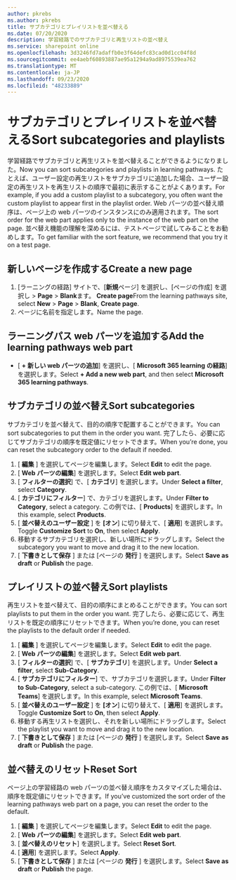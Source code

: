 ```yaml
---
author: pkrebs
ms.author: pkrebs
title: サブカテゴリとプレイリストを並べ替える
ms.date: 07/20/2020
description: 学習経路でのサブカテゴリと再生リストの並べ替え
ms.service: sharepoint online
ms.openlocfilehash: 3d3246fd7adaffb0e3f64defc83cad0d1cc04f8d
ms.sourcegitcommit: ee4aebf60893887ae95a1294a9ad8975539ea762
ms.translationtype: MT
ms.contentlocale: ja-JP
ms.lasthandoff: 09/23/2020
ms.locfileid: "48233889"
---
```

# <a name="sort-subcategories-and-playlists"></a><span data-ttu-id="b53d1-103">サブカテゴリとプレイリストを並べ替える</span><span class="sxs-lookup"><span data-stu-id="b53d1-103">Sort subcategories and playlists</span></span>

<span data-ttu-id="b53d1-104">学習経路でサブカテゴリと再生リストを並べ替えることができるようになりました。</span><span class="sxs-lookup"><span data-stu-id="b53d1-104">Now you can sort subcategories and playlists in learning pathways.</span></span> <span data-ttu-id="b53d1-105">たとえば、ユーザー設定の再生リストをサブカテゴリに追加した場合、ユーザー設定の再生リストを再生リストの順序で最初に表示することがよくあります。</span><span class="sxs-lookup"><span data-stu-id="b53d1-105">For example, if you add a custom playlist to a subcategory, you often want the custom playlist to appear first in the playlist order.</span></span> <span data-ttu-id="b53d1-106">Web パーツの並べ替え順序は、ページ上の web パーツのインスタンスにのみ適用されます。</span><span class="sxs-lookup"><span data-stu-id="b53d1-106">The sort order for the web part applies only to the instance of the web part on the page.</span></span> <span data-ttu-id="b53d1-107">並べ替え機能の理解を深めるには、テストページで試してみることをお勧めします。</span><span class="sxs-lookup"><span data-stu-id="b53d1-107">To get familiar with the sort feature, we recommend that you try it on a test page.</span></span> 

## <a name="create-a-new-page"></a><span data-ttu-id="b53d1-108">新しいページを作成する</span><span class="sxs-lookup"><span data-stu-id="b53d1-108">Create a new page</span></span>
1. <span data-ttu-id="b53d1-109">[ラーニングの経路] サイトで、[**新規**ページ] を選択し、[ページの作成] を選択し  >  **Page**  >  **Blank**ます。 **Create page**</span><span class="sxs-lookup"><span data-stu-id="b53d1-109">From the learning pathways site, select **New** > **Page** > **Blank**, **Create page**.</span></span>
2. <span data-ttu-id="b53d1-110">ページに名前を指定します。</span><span class="sxs-lookup"><span data-stu-id="b53d1-110">Name the page.</span></span>

## <a name="add-the-learning-pathways-web-part"></a><span data-ttu-id="b53d1-111">ラーニングパス web パーツを追加する</span><span class="sxs-lookup"><span data-stu-id="b53d1-111">Add the learning pathways web part</span></span>
- <span data-ttu-id="b53d1-112">[ **+ 新しい web パーツの追加**] を選択し、[ **Microsoft 365 learning の経路**] を選択します。</span><span class="sxs-lookup"><span data-stu-id="b53d1-112">Select **+ Add a new web part**, and then select **Microsoft 365 learning pathways**.</span></span>
 
## <a name="sort-subcategories"></a><span data-ttu-id="b53d1-113">サブカテゴリの並べ替え</span><span class="sxs-lookup"><span data-stu-id="b53d1-113">Sort subcategories</span></span>
<span data-ttu-id="b53d1-114">サブカテゴリを並べ替えて、目的の順序で配置することができます。</span><span class="sxs-lookup"><span data-stu-id="b53d1-114">You can sort subcategories to put them in the order you want.</span></span> <span data-ttu-id="b53d1-115">完了したら、必要に応じてサブカテゴリの順序を既定値にリセットできます。</span><span class="sxs-lookup"><span data-stu-id="b53d1-115">When you’re done, you can reset the subcategory order to the default if needed.</span></span>  
1. <span data-ttu-id="b53d1-116">[ **編集** ] を選択してページを編集します。</span><span class="sxs-lookup"><span data-stu-id="b53d1-116">Select **Edit** to edit the page.</span></span>
2. <span data-ttu-id="b53d1-117">[ **Web パーツの編集**] を選択します。</span><span class="sxs-lookup"><span data-stu-id="b53d1-117">Select **Edit web part**.</span></span>
3. <span data-ttu-id="b53d1-118">[ **フィルターの選択**] で、[ **カテゴリ**] を選択します。</span><span class="sxs-lookup"><span data-stu-id="b53d1-118">Under **Select a filter**, select **Category**.</span></span> 
4. <span data-ttu-id="b53d1-119">[ **カテゴリにフィルター**] で、カテゴリを選択します。</span><span class="sxs-lookup"><span data-stu-id="b53d1-119">Under **Filter to Category**, select a category.</span></span> <span data-ttu-id="b53d1-120">この例では、[ **Products**] を選択します。</span><span class="sxs-lookup"><span data-stu-id="b53d1-120">In this example, select **Products**.</span></span> 
5. <span data-ttu-id="b53d1-121">[ **並べ替えのユーザー設定** ] を **[オン**] に切り替えて、[ **適用**] を選択します。</span><span class="sxs-lookup"><span data-stu-id="b53d1-121">Toggle **Customize Sort** to **On**, then select **Apply**.</span></span> 
6. <span data-ttu-id="b53d1-122">移動するサブカテゴリを選択し、新しい場所にドラッグします。</span><span class="sxs-lookup"><span data-stu-id="b53d1-122">Select the subcategory you want to move and drag it to the new location.</span></span> 
7. <span data-ttu-id="b53d1-123">[ **下書きとして保存** ] または [ページの **発行** ] を選択します。</span><span class="sxs-lookup"><span data-stu-id="b53d1-123">Select **Save as draft** or **Publish** the page.</span></span> 

## <a name="sort-playlists"></a><span data-ttu-id="b53d1-124">プレイリストの並べ替え</span><span class="sxs-lookup"><span data-stu-id="b53d1-124">Sort playlists</span></span>
<span data-ttu-id="b53d1-125">再生リストを並べ替えて、目的の順序にまとめることができます。</span><span class="sxs-lookup"><span data-stu-id="b53d1-125">You can sort playlists to put them in the order you want.</span></span> <span data-ttu-id="b53d1-126">完了したら、必要に応じて、再生リストを既定の順序にリセットできます。</span><span class="sxs-lookup"><span data-stu-id="b53d1-126">When you’re done, you can reset the playlists to the default order if needed.</span></span>  
1. <span data-ttu-id="b53d1-127">[ **編集** ] を選択してページを編集します。</span><span class="sxs-lookup"><span data-stu-id="b53d1-127">Select **Edit** to edit the page.</span></span>
2. <span data-ttu-id="b53d1-128">[ **Web パーツの編集**] を選択します。</span><span class="sxs-lookup"><span data-stu-id="b53d1-128">Select **Edit web part**.</span></span>
3. <span data-ttu-id="b53d1-129">[ **フィルターの選択**] で、[ **サブカテゴリ**] を選択します。</span><span class="sxs-lookup"><span data-stu-id="b53d1-129">Under **Select a filter**, select **Sub-Category**.</span></span> 
4. <span data-ttu-id="b53d1-130">[ **サブカテゴリにフィルター**] で、サブカテゴリを選択します。</span><span class="sxs-lookup"><span data-stu-id="b53d1-130">Under **Filter to Sub-Category**, select a sub-category.</span></span> <span data-ttu-id="b53d1-131">この例では、[ **Microsoft Teams**] を選択します。</span><span class="sxs-lookup"><span data-stu-id="b53d1-131">In this example, select **Microsoft Teams**.</span></span>
5. <span data-ttu-id="b53d1-132">[ **並べ替えのユーザー設定** ] を **[オン**] に切り替えて、[ **適用**] を選択します。</span><span class="sxs-lookup"><span data-stu-id="b53d1-132">Toggle **Customize Sort** to **On**, then select **Apply**.</span></span> 
6. <span data-ttu-id="b53d1-133">移動する再生リストを選択し、それを新しい場所にドラッグします。</span><span class="sxs-lookup"><span data-stu-id="b53d1-133">Select the playlist you want to move and drag it to the new location.</span></span> 
7. <span data-ttu-id="b53d1-134">[ **下書きとして保存** ] または [ページの **発行** ] を選択します。</span><span class="sxs-lookup"><span data-stu-id="b53d1-134">Select **Save as draft** or **Publish** the page.</span></span> 

## <a name="reset-sort"></a><span data-ttu-id="b53d1-135">並べ替えのリセット</span><span class="sxs-lookup"><span data-stu-id="b53d1-135">Reset Sort</span></span>
<span data-ttu-id="b53d1-136">ページ上の学習経路の web パーツの並べ替え順序をカスタマイズした場合は、順序を既定値にリセットできます。</span><span class="sxs-lookup"><span data-stu-id="b53d1-136">If you’ve customized the sort order of the learning pathways web part on a page, you can reset the order to the default.</span></span>  
1. <span data-ttu-id="b53d1-137">[ **編集** ] を選択してページを編集します。</span><span class="sxs-lookup"><span data-stu-id="b53d1-137">Select **Edit** to edit the page.</span></span>
2. <span data-ttu-id="b53d1-138">[ **Web パーツの編集**] を選択します。</span><span class="sxs-lookup"><span data-stu-id="b53d1-138">Select **Edit web part**.</span></span>
3. <span data-ttu-id="b53d1-139">[ **並べ替えのリセット**] を選択します。</span><span class="sxs-lookup"><span data-stu-id="b53d1-139">Select **Reset Sort**.</span></span> 
4. <span data-ttu-id="b53d1-140">[ **適用**] を選択します。</span><span class="sxs-lookup"><span data-stu-id="b53d1-140">Select **Apply**.</span></span> 
5. <span data-ttu-id="b53d1-141">[ **下書きとして保存** ] または [ページの **発行** ] を選択します。</span><span class="sxs-lookup"><span data-stu-id="b53d1-141">Select **Save as draft** or **Publish** the page.</span></span> 

